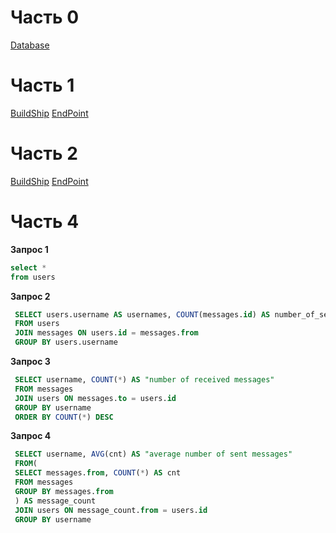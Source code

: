 # Часть 0

[Database](https://supabase.com/dashboard/project/yqoalglytywaxdfociwd)

# Часть 1

[BuildShip](https://buildship.app/remix/8c7234ca-f8dd-489c-9d46-3ab210e8f8a6)
[EndPoint](https://6om791.buildship.run/mission31)

# Часть 2

[BuildShip](https://buildship.app/remix/ff587de0-0a7d-40d6-9725-227146aa851f)
[EndPoint](https://6om791.buildship.run/mission32)

# Часть 4

**Запрос 1**
```sql
select *
from users
```
**Запрос 2**
```sql
 SELECT users.username AS usernames, COUNT(messages.id) AS number_of_sent_messages
 FROM users
 JOIN messages ON users.id = messages.from
 GROUP BY users.username
```
**Запрос 3**
```sql
 SELECT username, COUNT(*) AS "number of received messages"
 FROM messages
 JOIN users ON messages.to = users.id
 GROUP BY username
 ORDER BY COUNT(*) DESC
```
**Запрос 4**
```sql
 SELECT username, AVG(cnt) AS "average number of sent messages"
 FROM(
 SELECT messages.from, COUNT(*) AS cnt
 FROM messages
 GROUP BY messages.from
 ) AS message_count
 JOIN users ON message_count.from = users.id
 GROUP BY username
```
